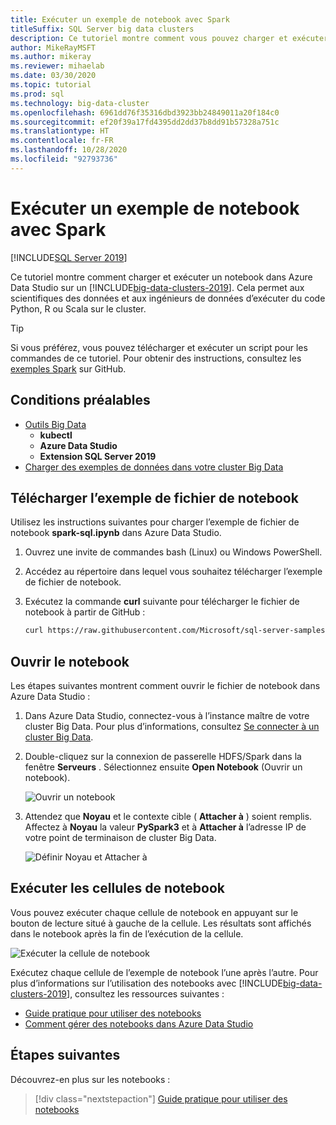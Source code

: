 ```yaml
---
title: Exécuter un exemple de notebook avec Spark
titleSuffix: SQL Server big data clusters
description: Ce tutoriel montre comment vous pouvez charger et exécuter un exemple de notebook Spark sur un cluster Big Data SQL Server 2019.
author: MikeRayMSFT
ms.author: mikeray
ms.reviewer: mihaelab
ms.date: 03/30/2020
ms.topic: tutorial
ms.prod: sql
ms.technology: big-data-cluster
ms.openlocfilehash: 6961dd76f35316dbd3923bb24849011a20f184c0
ms.sourcegitcommit: ef20f39a17fd4395dd2dd37b8dd91b57328a751c
ms.translationtype: HT
ms.contentlocale: fr-FR
ms.lasthandoff: 10/28/2020
ms.locfileid: "92793736"
---
```

# <a name="run-a-sample-notebook-using-spark"></a>Exécuter un exemple de notebook avec Spark

[!INCLUDE[SQL Server 2019](../includes/applies-to-version/sqlserver2019.md)]

Ce tutoriel montre comment charger et exécuter un notebook dans Azure Data Studio sur un [!INCLUDE[big-data-clusters-2019](../includes/ssbigdataclusters-ver15.md)]. Cela permet aux scientifiques des données et aux ingénieurs de données d’exécuter du code Python, R ou Scala sur le cluster.

> [!TIP]
> Si vous préférez, vous pouvez télécharger et exécuter un script pour les commandes de ce tutoriel. Pour obtenir des instructions, consultez les [exemples Spark](https://github.com/Microsoft/sql-server-samples/tree/master/samples/features/sql-big-data-cluster/spark) sur GitHub.

## <a name="prerequisites"></a><a id="prereqs"></a> Conditions préalables

- [Outils Big Data](deploy-big-data-tools.md)
   - **kubectl**
   - **Azure Data Studio**
   - **Extension SQL Server 2019**
- [Charger des exemples de données dans votre cluster Big Data](tutorial-load-sample-data.md)

## <a name="download-the-sample-notebook-file"></a>Télécharger l’exemple de fichier de notebook

Utilisez les instructions suivantes pour charger l’exemple de fichier de notebook **spark-sql.ipynb** dans Azure Data Studio.

1. Ouvrez une invite de commandes bash (Linux) ou Windows PowerShell.

1. Accédez au répertoire dans lequel vous souhaitez télécharger l’exemple de fichier de notebook.

1. Exécutez la commande **curl** suivante pour télécharger le fichier de notebook à partir de GitHub :

   ```bash
   curl https://raw.githubusercontent.com/Microsoft/sql-server-samples/master/samples/features/sql-big-data-cluster/spark/data-loading/transform-csv-files.ipynb -o transform-csv-files.ipynb
   ```

## <a name="open-the-notebook"></a>Ouvrir le notebook

Les étapes suivantes montrent comment ouvrir le fichier de notebook dans Azure Data Studio :

1. Dans Azure Data Studio, connectez-vous à l’instance maître de votre cluster Big Data. Pour plus d’informations, consultez [Se connecter à un cluster Big Data](connect-to-big-data-cluster.md).

1. Double-cliquez sur la connexion de passerelle HDFS/Spark dans la fenêtre **Serveurs** . Sélectionnez ensuite **Open Notebook** (Ouvrir un notebook).

   ![Ouvrir un notebook](media/notebook-tutorial-spark/azure-data-studio-open-notebook.png)

1. Attendez que **Noyau** et le contexte cible ( **Attacher à** ) soient remplis. Affectez à **Noyau** la valeur **PySpark3** et à **Attacher à** l’adresse IP de votre point de terminaison de cluster Big Data.

   ![Définir Noyau et Attacher à](media/notebook-tutorial-spark/set-kernel-and-attach-to.png)

## <a name="run-the-notebook-cells"></a>Exécuter les cellules de notebook

Vous pouvez exécuter chaque cellule de notebook en appuyant sur le bouton de lecture situé à gauche de la cellule. Les résultats sont affichés dans le notebook après la fin de l’exécution de la cellule.

![Exécuter la cellule de notebook](media/notebook-tutorial-spark/run-notebook-cell.png)

Exécutez chaque cellule de l’exemple de notebook l’une après l’autre. Pour plus d’informations sur l’utilisation des notebooks avec [!INCLUDE[big-data-clusters-2019](../includes/ssbigdataclusters-ss-nover.md)], consultez les ressources suivantes :

- [Guide pratique pour utiliser des notebooks](../azure-data-studio/notebooks/notebooks-guidance.md)
- [Comment gérer des notebooks dans Azure Data Studio](notebooks-manage-bdc.md)

## <a name="next-steps"></a>Étapes suivantes

Découvrez-en plus sur les notebooks :
> [!div class="nextstepaction"]
> [Guide pratique pour utiliser des notebooks](../azure-data-studio/notebooks/notebooks-guidance.md)